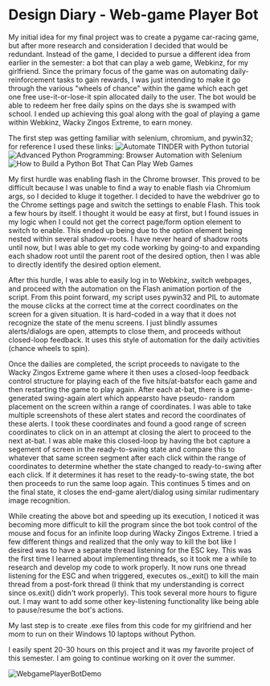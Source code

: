 # Design Diary - Web-game Player Bot

My initial idea for my final project was to create a pygame car-racing game, but after more research and consideration
I decided that would be redundant. Instead of the game, I decided to pursue a different idea from earlier in the
semester: a bot that can play a web game, Webkinz, for my girlfriend. Since the primary focus of the game was on 
automating daily-reinforcement tasks to gain rewards, I was just intending to make it go through the various 
"wheels of chance" within the game which each get one free use-it-or-lose-it spin allocated daily to the user. The bot
would be able to redeem her free daily spins on the days she is swamped with school. I ended up achieving this goal
along with the goal of playing a game within Webkinz, Wacky Zingos Extreme, to earn money.

The first step was getting familiar with selenium, chromium, and pywin32; for reference I used these links:
![Automate TINDER with Python tutorial](https://www.youtube.com/watch?v=lvFAuUcowT4)
![Advanced Python Programming: Browser Automation with Selenium]( https://www.youtube.com/watch?v=GJjMjB3rkJM)
![How to Build a Python Bot That Can Play Web Games](https://code.tutsplus.com/tutorials/how-to-build-a-python-bot-that-can-play-web-games--active-11117)

My first hurdle was enabling flash in the Chrome browser. This proved to be difficult because I was unable to find
a way to enable flash via Chromium args, so I decided to kluge it together. I decided to have the webdriver 
go to the Chrome settings page and switch the settings to enable Flash. This took a few hours by itself. I thought
it would be easy at first, but I found issues in my logic when I could not get the correct page/form option element
to switch to enable. This ended up being due to the option element being nested within several shadow-roots. I have
never heard of shadow roots until now, but I was able to get my code working by going-to and expanding each shadow
root until the parent root of the desired option, then I was able to directly identify the desired option element.

After this hurdle, I was able to easily log in to Webkinz, switch webpages, and proceed with the automation on the
Flash animation portion of the script. From this point forward, my script uses pywin32 and PIL to automate the
mouse clicks at the correct time at the correct coordinates on the screen for a given situation. It is hard-coded
in a way that it does not recognize the state of the menu screens. I just blindly assumes alerts/dialogs are open,
attempts to close them, and proceeds without closed-loop feedback. It uses this style of automation for the daily
activities (chance wheels to spin). 

Once the dailies are completed, the script proceeds to navigate to the Wacky Zingos Extreme game where it then uses
 a closed-loop feedback control structure for playing each of the five hits/at-batsfor each game and then restarting
 the game to play again. After each at-bat, there is a game-generated swing-again alert which appearsto have pseudo-
random placement on the screen within a range of coordinates. I was able to take multiple screenshots of these alert
 states and record the coordinates of these alerts. I took these coordinates and found a good range of screen coordinates
to click on in an attempt at closing the alert to proceed to the next at-bat. I was able make this closed-loop by having the
bot capture a segement of screen in the ready-to-swing state and compare this to whatever that same screen segment after each
click within the range of coordinates to determine whether the state changed to ready-to-swing after each click. If it
determines it has reset to the ready-to-swing state, the bot then proceeds to run the same loop again. This continues 
5 times and on the final state, it closes the end-game alert/dialog using similar rudimentary image recognition.

While creating the above bot and speeding up its execution, I noticed it was becoming more difficult to kill the program
since the bot took control of the mouse and focus for an infinite loop during Wacky Zingos Extreme. I tried a few different
things and realized that the only way to kill the bot like I desired was to have a separate thread listening for the ESC key.
This was the first time I learned about implementing threads, so it took me a while to research and develop my code to work
properly. It now runs one thread listening for the ESC and when triggered, executes os._exit() to kill the main thread from
a post-fork thread (I think that my understanding is correct since os.exit() didn't work properly). This took several more
hours to figure out. I may want to add some other key-listening functionality like being able to pause/resume the bot's actions.

My last step is to create .exe files from this code for my girlfriend and her mom to run on their Windows 10 laptops without Python.

I easily spent 20-30 hours on this project and it was my favorite project of this semester. I am going to continue working on it
over the summer.

![WebgamePlayerBotDemo](https://github.com/rja45/Web-Game-Player-Bot---Python/blob/master/WebkinzBotDemo5.gif)





